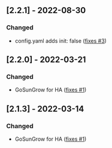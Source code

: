 ## [2.2.1] - 2022-08-30
### Changed
- config.yaml adds init: false ([fixes #3](https://github.com/MickMake/GoSunGrow/issues/3))

## [2.2.0] - 2022-03-21
### Changed
- GoSunGrow for HA ([fixes #1](https://github.com/MickMake/GoSunGrow/issues/2))

## [2.1.3] - 2022-03-14
### Changed
- GoSunGrow for HA ([fixes #1](https://github.com/MickMake/GoSunGrow/issues/1))

